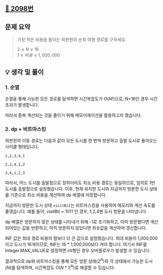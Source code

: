 ## [📌 2098번](https://www.acmicpc.net/problem/2098)

## 문제 요약

> 가장 적은 비용을 들이는 외판원의 순회 여행 경로를 구하세요.
>
> $2 ≤ N ≤ 16$<br/>
> $1 ≤ 비용 ≤ 1,000,000$<br/>
>

## 💡 생각 및 풀이

### 1. 순열

순열을 통해 가능한 모든 경로를 탐색하면 시간복잡도가 $O(N!)$으로, N=16인 경우 시간초과가 발생합니다.

따라서 중복 계산되는 것을 줄이기 위해 메모이제이션을 활용하고자 했습니다.

### 2. dp + 비트마스킹

외판원의 이동 경로는 다음과 같이 모든 도시를 한 번씩 방문하고 출발 도시로 돌아오는 사이클 형태입니다.

```
1,2,3,4,1

2,3,4,1,2

3,4,1,2,3
```

따라서, 어느 도시를 출발점으로 정하더라도 최소 비용 경로는 동일하므로, 임의로 1번 도시를 출발점으로 설정했습니다.
이후, 현재 위치한 도시와 지금까지 방문한 도시 상태를 기준으로 최소 비용을 계산하여 dp 배열에 저장합니다.

지금까지 방문한 도시 상태 ```visitBit```는 비트마스킹을 사용하여 메모리와 계산 속도를 줄였습니다.
예를 들어, visitBit = 1011 인 경우, 1,2,4번 도시 방문을 나타냅니다.

dp 배열은 방문하지 않은 상태를 나타내기 위해 -1로 초기화하고,
이미 방문했다면 계산되어있는 값을 반환하고, 아직 방문하지 않았다면 최솟값을 계산하며 갱신합니다.

INF 값은 최대 경로 비용의 합보다 더 큰 값으로 설정했습니다.
최대 비용이 1,000,000이고 도시가 16개이므로, INF는 16 * 1,000,000보다 커야 합니다.
여기서 INF를 Integer.MAX_VALUE로 설정하면 int형인 경우 오버플로우가 발생할 수 있습니다.

결과적으로 dp와 비트마스킹을 통해 모든 방문 상태($2^N$)와 각 상태에서 가능한 도시($N$)를 탐색하며,
시간복잡도 $O(N * 2^N)$로 해결할 수 있습니다.